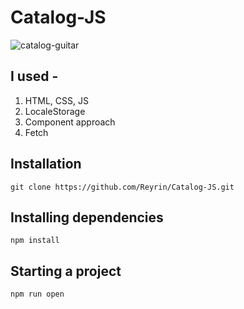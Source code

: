 # Catalog-JS

![catalog-guitar](https://user-images.githubusercontent.com/51198976/121955948-38045400-cd69-11eb-975a-6fee77b787fc.png)

## I used - 
1. HTML, CSS, JS
2. LocaleStorage
3. Component approach
4. Fetch

## Installation
```
git clone https://github.com/Reyrin/Catalog-JS.git
```
## Installing dependencies
```
npm install
```
## Starting a project
```
npm run open
```
